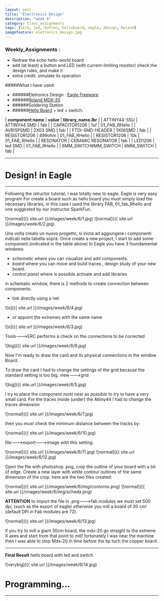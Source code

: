 ```yaml
---
layout: post
title: "Electronics Design"
description: "week 6"
category: Class_assignments
tags: [wire, led, button, helloboard, eagle, design, Roland]
imagefeature: eletronics_design.jpg
---
```


### Weekly_Assignments :
- Redraw the echo hello-world board
- add (at least) a button and LED (with current-limiting resistor)
      check the design rules, and make it
- extra credit: simulate its operation

#####What I have used:
- ######Eletronics Design : [Eagle Freeware](http://www.cadsoftusa.com/download-eagle/)
- ######[Roland MDX-20](http://www.rolanddg.com/product/3d/3d/mdx-20_15/mdx-20_15.html)
- ######Soldering Station
- ######[Hello Board](http://academy.cba.mit.edu/classes/embedded_programming/hello.ftdi.44.png) + led + switch:

| **component name** | **value** | **library_name.lbr** |
| ATTINY44-SSU | ATTINY44 SMD | fab |
| CAPACITOR1206 | 1uf | 01_FAB_RHello |
| AVRISPSMD | 2X03 SMD | fab |
| FTDI-SMD-HEADER | 1X06SMD | fab |
| RESISTOR1206 | 499ohm | 01_FAB_RHello |
| RESISTOR1206 | 10k | 01_FAB_RHello |
| RESONATOR | CERAMIC RESONATOR | fab |
| LED1206 | led SMD | 01_FAB_RHello |
| 6MM_SWITCH6MM_SWITCH | 6MM_SWITCH | fab |


****

# Design! in Eagle  

****

Following the istructor tutorial, I was totally new to eagle. Eagle is very easy program 
For create a board such as hello board you must simply load the necessary libraries, in this case I used the library FAB, 01_fab_Rhello and one suggested by our instructor SparkFun.

![normal]({{ site.url }}/images/week/6/1.jpg)
![normal]({{ site.url }}/images/week/6/2.jpg)

Una volta creato un nuovo progetto, si inizia ad aggiungere i componenti indicati nella tabella sopra. 
Once create a new project, I start to add some component.(indicated in the table above)
In Eagle you have 3 foundamental windows: 

- *schematic* where you can visualize and add components.
- *board* where you can move and build traces , design study of your new board.
- *control panel* where is possible activate and add libraries

in schematic window, there is 2 methods to create connection between components:

- link directly using a net

![o]({{ site.url }}/images/week/6/4.jpg)

- or appoint the extremes with the same name

![o]({{ site.url }}/images/week/6/3.jpg)


Tools--->ERC
performs a check on the connections to be corrected

![big]({{ site.url }}/images/week/6/9.jpg)


Now I'm ready to draw the card and its physical connections in the window Board.

To draw the card I had to change the settings of the grid because the standard setting is too big.
view--->grid

![big]({{ site.url }}/images/week/6/5.jpg)

I try to place the component most near as possible to try to have a very small card.
For the traces inside (under) the Attiny44 I had to change the traces dimension 


![normal]({{ site.url }}/images/week/6/7.jpg)

then you must check the minimum distance between the tracks by:

![normal]({{ site.url }}/images/week/6/10.jpg)

file--->export--->image with this setting:

![normal]({{ site.url }}/images/week/6/11.jpg)
![normal]({{ site.url }}/images/week/6/12.jpg)


Open the file with photoshop .png, crop the outline of your board with a bit of edge.
Create a new layer with white contour outlines of the same dimension of the crop.
here are the two files created:

![normal]({{ site.url }}/images/week/6/img/contorno.png)
![normal]({{ site.url }}/images/week/6/img/scheda.png)


**ATTENTION** 
to import the file in .png--->fab modules we must set 500 dpi, (such as the export of eagle) otherwise you mill a board of 30 cm! (default DPi in Fab modules are 72).

![normal]({{ site.url }}/images/week/6/13.jpg)

if you try to mill a giant 30cm board, the mdx-20 go straight to the extreme X axes and start from that point to mill!
fortunately I was near the machine
then I was able to stop Mdx-20 in time before the tip tuch the copper board.

****

**Final Result**
hello board with led and switch

![verybig]({{ site.url }}/images/week/6/14.jpg)

# Programming...

****
